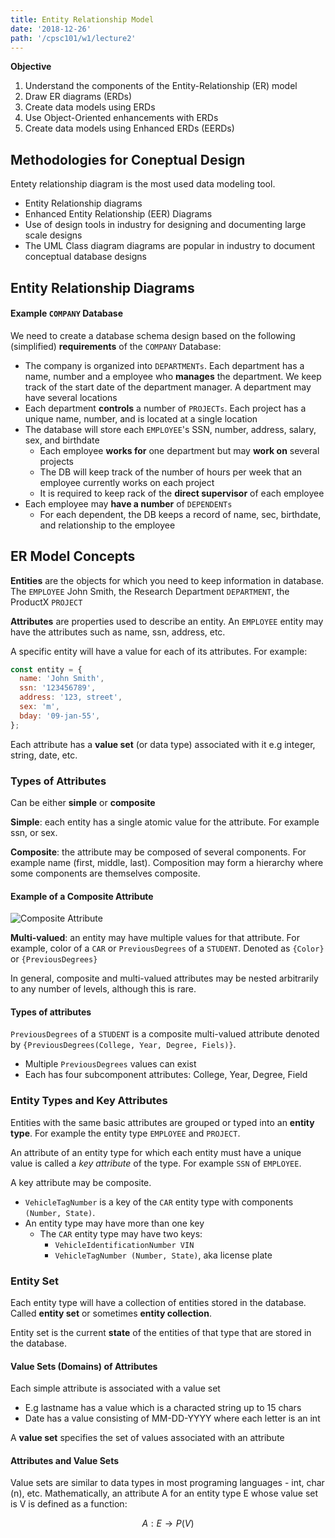 ```yaml
---
title: Entity Relationship Model
date: '2018-12-26'
path: '/cpsc101/w1/lecture2'
---
```


**Objective**

1. Understand the components of the Entity-Relationship (ER) model
2. Draw ER diagrams (ERDs)
3. Create data models using ERDs
4. Use Object-Oriented enhancements with ERDs
5. Create data models using Enhanced ERDs (EERDs)

## Methodologies for Coneptual Design

Entety relationship diagram is the most used data modeling tool.

- Entity Relationship diagrams
- Enhanced Entity Relationship (EER) Diagrams
- Use of design tools in industry for designing and documenting large scale designs
- The UML Class diagram diagrams are popular in industry to document conceptual database designs

## Entity Relationship Diagrams

#### Example `COMPANY` Database

We need to create a database schema design based on the following (simplified) **requirements** of the `COMPANY` Database:

- The company is organized into `DEPARTMENTs`. Each department has a name, number and a employee who **manages** the department. We keep track of the start date of the department manager. A department may have several locations
- Each department **controls** a number of `PROJECTs`. Each project has a unique name, number, and is located at a single location
- The database will store each `EMPLOYEE`'s SSN, number, address, salary, sex, and birthdate
  - Each employee **works for** one department but may **work on** several projects
  - The DB will keep track of the number of hours per week that an employee currently works on each project
  - It is required to keep rack of the **direct supervisor** of each employee
- Each employee may **have a number** of `DEPENDENTs`
  - For each dependent, the DB keeps a record of name, sec, birthdate, and relationship to the employee

## ER Model Concepts

**Entities** are the objects for which you need to keep information in database. The `EMPLOYEE` John Smith, the Research Department `DEPARTMENT`, the ProductX `PROJECT`

**Attributes** are properties used to describe an entity. An `EMPLOYEE` entity may have the attributes such as name, ssn, address, etc.

A specific entity will have a value for each of its attributes. For example:

```js
const entity = {
  name: 'John Smith',
  ssn: '123456789',
  address: '123, street',
  sex: 'm',
  bday: '09-jan-55',
};
```

Each attribute has a **value set** (or data type) associated with it e.g integer, string, date, etc.

### Types of Attributes

Can be either **simple** or **composite**

**Simple**: each entity has a single atomic value for the attribute. For example ssn, or sex.

**Composite**: the attribute may be composed of several components. For example name (first, middle, last). Composition may form a hierarchy where some components are themselves composite.

#### Example of a Composite Attribute

![Composite Attribute](cpsc471/img/lec02/01.png)

**Multi-valued**: an entity may have multiple values for that attribute. For example, color of a `CAR` or `PreviousDegrees` of a `STUDENT`. Denoted as `{Color}` or `{PreviousDegrees}`

In general, composite and multi-valued attributes may be nested arbitrarily to any number of levels, although this is rare.

#### Types of attributes

`PreviousDegrees` of a `STUDENT` is a composite multi-valued attribute denoted by `{PreviousDegrees(College, Year, Degree, Fiels)}`.

- Multiple `PreviousDegrees` values can exist
- Each has four subcomponent attributes: College, Year, Degree, Field

### Entity Types and Key Attributes

Entities with the same basic attributes are grouped or typed into an **entity type**. For example the entity type `EMPLOYEE` and `PROJECT`.

An attribute of an entity type for which each entity must have a unique value is called a _key attribute_ of the type. For example `SSN` of `EMPLOYEE`.

A key attribute may be composite.

- `VehicleTagNumber` is a key of the `CAR` entity type with components `(Number, State)`.
- An entity type may have more than one key
  - The `CAR` entity type may have two keys:
    - `VehicleIdentificationNumber VIN`
    - `VehicleTagNumber (Number, State)`, aka license plate

### Entity Set

Each entity type will have a collection of entities stored in the database. Called **entity set** or sometimes **entity collection**.

Entity set is the current **state** of the entities of that type that are stored in the database.

#### Value Sets (Domains) of Attributes

Each simple attribute is associated with a value set

- E.g lastname has a value which is a characted string up to 15 chars
- Date has a value consisting of MM-DD-YYYY where each letter is an int

A **value set** specifies the set of values associated with an attribute

#### Attributes and Value Sets

Value sets are similar to data types in most programing languages - int, char (n), etc. Mathematically, an attribute A for an entity type E whose value set is V is defined as a function:

$$
A: E \to P(V)
$$
